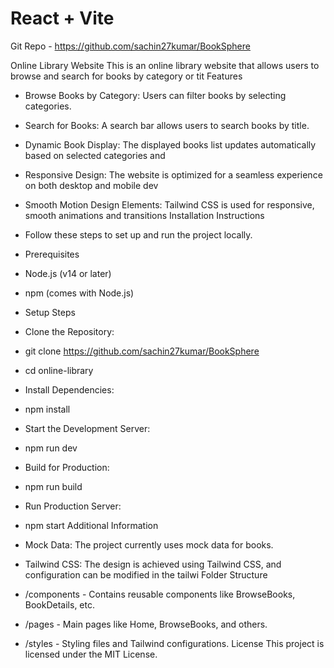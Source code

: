 # React + Vite

Git Repo - https://github.com/sachin27kumar/BookSphere

Online Library Website
This is an online library website that allows users to browse and search for books by category or tit
Features
- Browse Books by Category: Users can filter books by selecting categories.
- Search for Books: A search bar allows users to search books by title.
- Dynamic Book Display: The displayed books list updates automatically based on selected categories and
- Responsive Design: The website is optimized for a seamless experience on both desktop and mobile dev
- Smooth Motion Design Elements: Tailwind CSS is used for responsive, smooth animations and transitions
Installation Instructions
- Follow these steps to set up and run the project locally.
- Prerequisites
- Node.js (v14 or later)
- npm (comes with Node.js)
- Setup Steps
- Clone the Repository:
- git clone https://github.com/sachin27kumar/BookSphere
- cd online-library
- Install Dependencies:
- npm install
- Start the Development Server:
- npm run dev
- Build for Production:
- npm run build
- Run Production Server:
- npm start
Additional Information

- Mock Data: The project currently uses mock data for books.
- Tailwind CSS: The design is achieved using Tailwind CSS, and configuration can be modified in the tailwi
Folder Structure
- /components - Contains reusable components like BrowseBooks, BookDetails, etc.
- /pages - Main pages like Home, BrowseBooks, and others.
- /styles - Styling files and Tailwind configurations.
License
This project is licensed under the MIT License.
